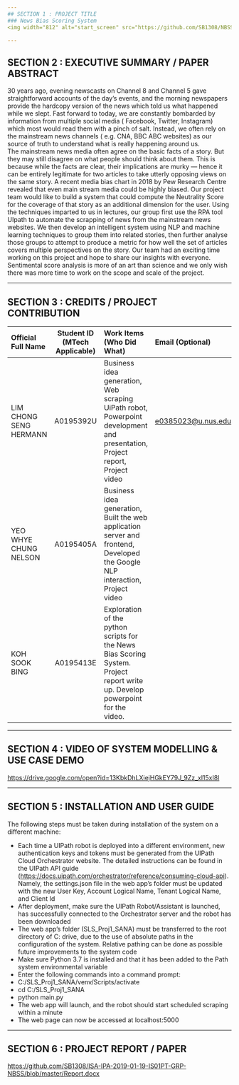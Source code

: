 ```yaml
---
## SECTION 1 : PROJECT TITLE
### News Bias Scoring System
<img width="812" alt="start_screen" src="https://github.com/SB1308/NBSS/blob/master/NBSS_Cover.jpg">

---
```

## SECTION 2 : EXECUTIVE SUMMARY / PAPER ABSTRACT
30 years ago, evening newscasts on Channel 8 and Channel 5 gave straightforward accounts of the day’s events, and the morning newspapers provide the hardcopy version of the news which told us what happened while we slept. Fast forward to today, we are constantly bombarded by information from multiple social media ( Facebook, Twitter, Instagram) which most would read them with a pinch of salt. Instead, we often rely on the mainstream news channels ( e.g. CNA, BBC ABC websites) as our source of truth to understand what is really happening around us.  
The mainstream news media often agree on the basic facts of a story. But they may still disagree on what people should think about them. This is because while the facts are clear, their implications are murky — hence it can be entirely legitimate for two articles to take utterly opposing views on the same story. A recent media bias chart in 2018 by Pew Research Centre revealed that even main stream media could be highly biased. 
Our project team would like to build a system that could compute the Neutrality Score for the coverage of that story as an additional dimension for the user.  Using the techniques imparted to us in lectures, our group first use the RPA tool UIpath to automate the scrapping of news from the mainstream news websites. We then develop an intelligent system using NLP and machine learning techniques to group them into related stories, then further analyse those groups to attempt to produce a metric for how well the set of articles covers multiple perspectives on the story.
Our team had an exciting time working on this project and hope to share our insights with everyone. Sentimental score analysis is more of an art than science and we only wish there was more time to work on the scope and scale of the project. 
  

---
## SECTION 3 : CREDITS / PROJECT CONTRIBUTION

| Official Full Name  | Student ID (MTech Applicable)  | Work Items (Who Did What) | Email (Optional) |
| :------------ |:---------------:| :-----| :-----|
| LIM CHONG SENG HERMANN  | A0195392U | Business idea generation, Web scraping UiPath robot, Powerpoint development and presentation, Project report, Project video | e0385023@u.nus.edu |
| YEO WHYE CHUNG NELSON | A0195405A | Business idea generation, Built the web application server and frontend, Developed the Google NLP interaction, Project video |  |
| KOH SOOK BING | A0195413E | Exploration of the python scripts for the News Bias Scoring System.   Project report write up. Develop powerpoint for the video.  |  |

---
## SECTION 4 : VIDEO OF SYSTEM MODELLING & USE CASE DEMO

https://drive.google.com/open?id=13KbkDhLXiejHGkEY79J_9Zz_xl15xI8l

---
## SECTION 5 : INSTALLATION AND USER GUIDE

The following steps must be taken during installation of the system on a different machine:
-	Each time a UIPath robot is deployed into a different environment, new authentication keys and tokens must be generated from the UIPath Cloud Orchestrator website. The detailed instructions can be found in the UIPath API guide (https://docs.uipath.com/orchestrator/reference/consuming-cloud-api). Namely, the settings.json file in the web app’s folder must be updated with the new User Key, Account Logical Name, Tenant Logical Name, and Client Id
-	After deployment, make sure the UIPath Robot/Assistant is launched, has successfully connected to the Orchestrator server and the robot has been downloaded
-	The web app’s folder (SLS_Proj1_SANA) must be transferred to the root directory of C: drive, due to the use of absolute paths in the configuration of the system. Relative pathing can be done as possible future improvements to the system code
-	Make sure Python 3.7 is installed and that it has been added to the Path system environmental variable
-	Enter the following commands into a command prompt:
-	C:/SLS_Proj1_SANA/venv/Scripts/activate
-	cd C:/SLS_Proj1_SANA
-	python main.py
-	The web app will launch, and the robot should start scheduled scraping within a minute
-	The web page can now be accessed at localhost:5000

---
## SECTION 6 : PROJECT REPORT / PAPER
https://github.com/SB1308/ISA-IPA-2019-01-19-IS01PT-GRP-NBSS/blob/master/Report.docx

